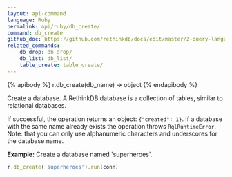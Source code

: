 ```yaml
---
layout: api-command 
language: Ruby
permalink: api/ruby/db_create/
command: db_create
github_doc: https://github.com/rethinkdb/docs/edit/master/2-query-language/api/ruby/accessing-rql/db_create.md
related_commands:
    db_drop: db_drop/
    db_list: db_list/
    table_create: table_create/
---
```


{% apibody %}
r.db_create(db_name) &rarr; object
{% endapibody %}

Create a database. A RethinkDB database is a collection of tables, similar to
relational databases.

If successful, the operation returns an object: `{"created": 1}`. If a database with the
same name already exists the operation throws `RqlRuntimeError`.
Note: that you can only use alphanumeric characters and underscores for the database name.

__Example:__ Create a database named 'superheroes'.

```rb
r.db_create('superheroes').run(conn)
```


